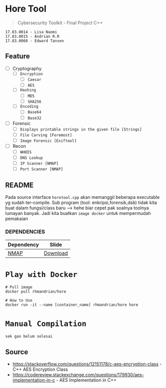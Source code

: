 # Hore Tool 
> Cybersecurity Toolkit - Final Project C++
```
17.83.0014 - Lisa Naomi
17.83.0015 - Andrian R.R
17.83.0060 - Edward Tansen
```

## Feature
- [ ] Cryptography
    - [ ] `Encryption`
        - [ ] `Caesar`
        - [ ] `AES`
    - [ ] `Hashing` 
        - [ ] `MD5`
        - [ ] `SHA256`
	- [ ] `Encoding`
		- [ ] `Base64`
		- [ ] `Base32`
- [ ] Forensic
    - [ ] `Displays printable strings in the given file [Strings]`
    - [ ] `File Carving [Foremost]`
    - [ ] `Image Forensic [Exiftool]`
- [ ] Recon
    - [ ] `WHOIS`
    - [ ] `DNS Lookup`
    - [ ] `IP Scanner [NMAP]`
    - [ ] `Port Scanner [NMAP]`

## README
Pada source interface `horetool.cpp` akan memanggil beberapa executable yg sudah ter-compile. Sub program (tool: enkripsi,forensik,dsb) tidak kita buat dalam fungsi/class baru --> hehe biar cepet pak soalnya toolnya lumayan banyak.
Jadi kita buatkan `image docker` untuk mempermudah pemakaian

### DEPENDENCIES
Dependency  |  Slide
----  |  ----
[NMAP](https://raw.githubusercontent.com/CSDV01/index/master/poster/exploit-0x1.jpg) | [Download](https://nmap.org/download.html) 

# `Play with Docker`

```
# Pull image
docker pull rhmandrian/hore

# How to Use
docker run -it --name [container_name] rhmandrian/hore hore
```

# `Manual Compilation`

```
sek gan belum selesai
```

## Source
* https://stackoverflow.com/questions/12151178/c-aes-encryption-class - C++ AES Encryption Class 
* https://codereview.stackexchange.com/questions/179930/aes-implementation-in-c - AES Implementation in C++
